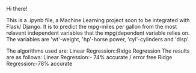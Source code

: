 Hi there!

This is a .ipynb file, a Machine Learning project soon to be integrated with Flask/ Django. It is to predict the mpg-miles per gallon from the most relavent independent variables that the
mpg(dependent variable relies on. The variables are 'wt'-weight, 'hp'-horse power, 'cyl'-cylinders and 'disp'.

The algorithms used are:
Linear Regression::Ridge Regression
The results are as follows:
Linear Regression:- 74% accurate / error free
Ridge Regression:-78% accurate
